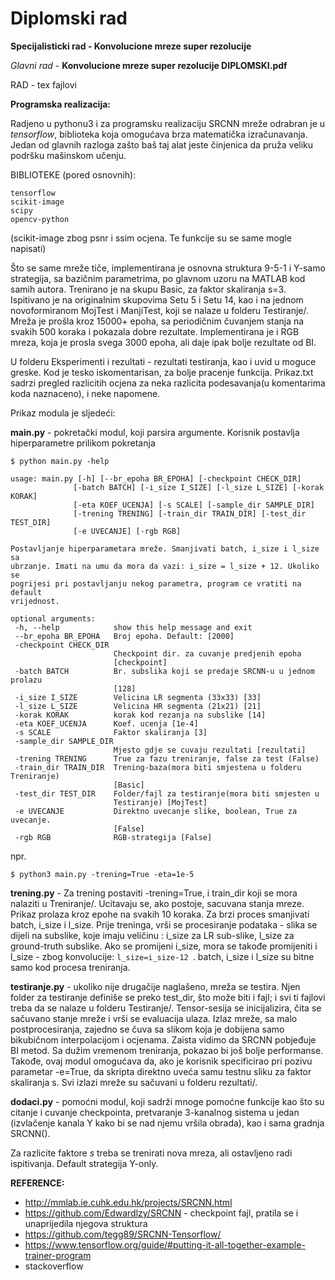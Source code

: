 # Diplomski rad
**Specijalisticki rad - Konvolucione mreze super rezolucije**
 
 
 *Glavni rad* - **Konvolucione mreze super rezolucije DIPLOMSKI.pdf**
 
 RAD - tex fajlovi
 
 **Programska realizacija:**
 
 Radjeno u pythonu3 i za programsku realizaciju SRCNN mreže odrabran je u  *tensorflow*, biblioteka koja omogućava brza matematička izračunavanja. Jedan od glavnih razloga zašto baš taj alat jeste činjenica da pruža veliku podršku mašinskom učenju.
 
 BIBLIOTEKE (pored osnovnih):
 
 ```
 tensorflow
 scikit-image
 scipy
 opencv-python
  ```
 (scikit-image zbog psnr i ssim ocjena. Te funkcije su se same mogle napisati)  
 
  Što se same mreže tiče, implementirana je osnovna struktura 9-5-1 i Y-samo strategija, sa bazičnim parametrima, po glavnom uzoru na MATLAB kod samih autora. Trenirano je na skupu Basic, za faktor skaliranja s=3. Ispitivano je na originalnim skupovima Setu 5 i Setu 14, kao i na jednom novoformiranom MojTest i ManjiTest, koji se nalaze u folderu Testiranje/.  Mreža je prošla kroz 15000+ epoha, sa periodičnim čuvanjem stanja na svakih 500 koraka i pokazala dobre rezultate.
Implementirana je i RGB mreza, koja je prosla svega 3000 epoha, ali daje ipak bolje rezultate od BI.
  
  U folderu Eksperimenti i rezultati - rezultati testiranja, kao i uvid u moguce greske. Kod je tesko iskomentarisan, za bolje pracenje funkcija. Prikaz.txt
  sadrzi pregled razlicitih ocjena za neka razlicita podesavanja(u komentarima koda naznaceno), i neke napomene.
    
 Prikaz modula je sljedeći:
 
 **main.py** - pokretački modul, koji parsira argumente. Korisnik postavlja hiperparametre prilikom pokretanja
 ```
 $ python main.py -help
 
usage: main.py [-h] [--br_epoha BR_EPOHA] [-checkpoint CHECK_DIR]
               [-batch BATCH] [-i_size I_SIZE] [-l_size L_SIZE] [-korak KORAK]
               [-eta KOEF_UCENJA] [-s SCALE] [-sample_dir SAMPLE_DIR]
               [-trening TRENING] [-train_dir TRAIN_DIR] [-test_dir TEST_DIR]
               [-e UVECANJE] [-rgb RGB]

Postavljanje hiperparametara mreže. Smanjivati batch, i_size i l_size sa
ubrzanje. Imati na umu da mora da vazi: i_size = l_size + 12. Ukoliko se
pogrijesi pri postavljanju nekog parametra, program ce vratiti na default
vrijednost.

optional arguments:
  -h, --help            show this help message and exit
  --br_epoha BR_EPOHA   Broj epoha. Default: [2000]
  -checkpoint CHECK_DIR
                        Checkpoint dir. za cuvanje predjenih epoha
                        [checkpoint]
  -batch BATCH          Br. subslika koji se predaje SRCNN-u u jednom prolazu
                        [128]
  -i_size I_SIZE        Velicina LR segmenta (33x33) [33]
  -l_size L_SIZE        Velicina HR segmenta (21x21) [21]
  -korak KORAK          korak kod rezanja na subslike [14]
  -eta KOEF_UCENJA      Koef. ucenja [1e-4]
  -s SCALE              Faktor skaliranja [3]
  -sample_dir SAMPLE_DIR
                        Mjesto gdje se cuvaju rezultati [rezultati]
  -trening TRENING      True za fazu treniranje, false za test (False)
  -train_dir TRAIN_DIR  Trening-baza(mora biti smjestena u folderu Treniranje)
                        [Basic]
  -test_dir TEST_DIR    Folder/fajl za testiranje(mora biti smjesten u
                        Testiranje) [MojTest]
  -e UVECANJE           Direktno uvecanje slike, boolean, True za uvecanje.
                        [False]
  -rgb RGB              RGB-strategija [False]
```
  npr.
  ```
  $ python3 main.py -trening=True -eta=1e-5
  
  ```
  
  **trening.py** -   Za trening postaviti -trening=True, i train_dir koji se mora nalaziti u Treniranje/. Ucitavaju se, ako postoje, sacuvana stanja mreze. Prikaz prolaza kroz epohe na svakih 10 koraka. Za brzi proces smanjivati batch, i_size i l_size. Prije treninga, vrši se procesiranje podataka - slika se dijeli na subslike, koje imaju veličinu : i_size za LR sub-slike, l_size za ground-truth subslike. Ako se promijeni i_size, mora se takođe promijeniti i l_size - zbog konvolucije:  ```l_size=i_size-12 ```. batch, i_size i l_size su bitne samo kod procesa treniranja.
  
  **testiranje.py** - ukoliko nije drugačije naglašeno, mreža se testira. Njen folder za testiranje definiše se preko test\_dir, što može biti i fajl; i svi ti fajlovi treba da se nalaze u folderu Testiranje/.  Tensor-sesija se inicijalizira, čita se sačuvano stanje mreže i vrši se evaluacija ulaza. Izlaz mreže, sa malo postprocesiranja, zajedno se čuva sa slikom koja je dobijena samo bikubičnom interpolacijom i ocjenama. Zaista vidimo da SRCNN pobjeđuje BI metod. Sa dužim vremenom treniranja, pokazao bi još bolje performanse.  Takođe, ovaj modul omogućava da, ako je korisnik specificirao pri pozivu parametar -e=True, da skripta direktno uveća samu testnu sliku za faktor skaliranja s. Svi izlazi mreže su sačuvani u folderu rezultati/.
 
  **dodaci.py** - pomoćni modul, koji sadrži mnoge pomoćne funkcije kao što su citanje i cuvanje checkpointa, pretvaranje 3-kanalnog sistema u jedan (izvlačenje kanala Y kako bi se nad njemu vršila obrada), kao i sama gradnja SRCNN().
  
  Za razlicite faktore *s* treba se trenirati nova mreza, ali ostavljeno radi ispitivanja. Default strategija Y-only.
  
  **REFERENCE:**
  
  - http://mmlab.ie.cuhk.edu.hk/projects/SRCNN.html
  - https://github.com/Edwardlzy/SRCNN - checkpoint fajl, pratila se i unaprijedila njegova struktura
  - https://github.com/tegg89/SRCNN-Tensorflow/
  - https://www.tensorflow.org/guide/#putting-it-all-together-example-trainer-program
  - stackoverflow
  
  
 

  
